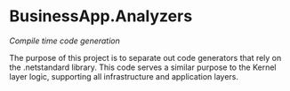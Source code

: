 # BusinessApp.Analyzers
_Compile time code generation_

The purpose of this project is to separate out code generators that rely on the
.netstandard library. This code serves a similar purpose to the Kernel layer
logic, supporting all infrastructure and application layers.
